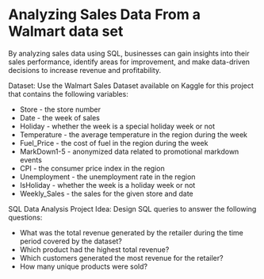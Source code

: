 # Analyzing Sales Data From a Walmart data set

By analyzing sales data using SQL, businesses can gain insights into their sales performance, identify areas for improvement, and make data-driven decisions to increase revenue and profitability.

Dataset: Use the Walmart Sales Dataset available on Kaggle for this project that contains the following variables:

* Store - the store number 
* Date - the week of sales
* Holiday - whether the week is a special holiday week or not
* Temperature - the average temperature in the region during the week
* Fuel_Price - the cost of fuel in the region during the week
* MarkDown1-5 - anonymized data related to promotional markdown events
* CPI - the consumer price index in the region
* Unemployment - the unemployment rate in the region
* IsHoliday - whether the week is a holiday week or not
* Weekly_Sales - the sales for the given store and date

SQL Data Analysis Project Idea: Design SQL queries to answer the following questions:

* What was the total revenue generated by the retailer during the time period covered by the dataset?
* Which product had the highest total revenue?
* Which customers generated the most revenue for the retailer?
* How many unique products were sold?

